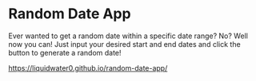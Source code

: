 # Random Date App
Ever wanted to get a random date within a specific date range? No? Well now you can! Just input your desired start and end dates and click the button to generate a random date!

https://liquidwater0.github.io/random-date-app/